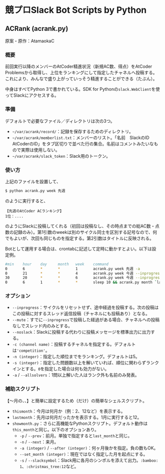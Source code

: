 # 競プロSlack Bot Scripts by Python

## ACRank (acrank.py)

原案・原作：AtamaokaC

### 概要

前回実行以降のメンバーのAtCoder精進状況（新規AC数、得点）をAtCoder Problemsから取得し、上位をランキングにして指定したチャネルへ投稿する。これにより、みんなで盛り上がっていっそう精進することができる（たぶん）。

中身はすべてPython 3で書かれている。SDK for Pythonの`slack.WebClient`を使ってSlackにアクセスする。

### 準備

デフォルトで必要なファイル／ディレクトリは次の3つ。

- `~/var/acrank/record/`：記録を保存するためのディレクトリ。
- `~/var/acrank/memberlist.txt`：メンバーのリスト。「名前　SlackのID　AtCoderのID」をタブ区切りで並べた行の集合。名前はコメントみたいなもので実際は使用しない。
- `~/var/acrank/slack_token`：Slack用のトークン。

### 使い方

上記のファイルを設置して、

```bash
$ python acrank.py week 先週
```

のように実行すると、

```
【先週のAtCoder ACランキング】
1位：....
```

のようにSlackに投稿してくれる（初回は投稿なし、その時点までの総AC数・点数の記録のみ）。第1引数のweekは別のサイクル同士を区別する記号なので、何でもよいが、次回も同じものを指定する。第2引数はタイトルに反映される。

Botとして運用する場合は、crontabに記述して定時に動かすとよい。以下は設定例。

```bash
#min    hour    day     month   week    command
0       6       *       *       1       acrank.py week 先週 -a
0       21      *       *       4       acrank.py week 今週 --inprogress
30      20      *       *       6       acrank.py week 今週 --inprogress --mute
0       6       1       *       *       sleep 10 && acrank.py month `lastmonth`月
```

### オプション

- `--inprogress`：サイクルをリセットせず、途中経過を投稿する。次の投稿はこの投稿に対するスレッド返信投稿（チャネルにも投稿あり）となる。
- `--mute`：すでに`--inprogress`で投稿した経過がある場合、チャネルへの投稿なしでスレッド内のみとする。
- `--noslack`：Slackに投稿する代わりに投稿メッセージを標準出力に出力する。
- `-c (channel name)`：投稿するチャネルを指定する。デフォルトは`'competition'`。
- `-n (integer)`：指定した順位までをランキング。デフォルトは5。
- `-s (integer)`：指定した問題数以上を解いていれば、順位に関わらずランクインとする。`0`を指定した場合は何も効力がない。
- `-a` / `--allsolvers`：1問以上解いた人はランク外も名前のみ発表。

### 補助スクリプト

【〜月の、、】と簡単に設定するため（だけ）の簡単なシェルスクリプト。

- `thismonth`：今月は何月か（例：2、12など）を表示する。
- `lastmonth`：先月は何月だったかを表示する。1月に実行すると12。
- `showmonth.py`：さらに高機能なPythonスクリプト。デフォルト動作は`this_month`と同じ。以下のオプションあり。
  - `-p` / `--prev`：前月。単独で指定すると`last_month`と同じ。
  - `-n` / `--next`：来月。
  - `-a (integer)` / `--after (integer)`：何ヶ月後かを指定。負の数もOK。
  - `--set_month (integer)`：現在ではなく指定した月を起点にする。
  - `-s` / `--slacksymbol`：Slack用に各月のシンボルを添えて出力。`:bamboo: 1`、`:christmas_tree:12`など。


